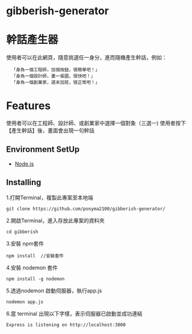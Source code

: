 # gibberish-generator

# 幹話產生器

使用者可以在此網頁，隨意挑選任一身分，進而隨機產生幹話，例如：

```
  「身為一個工程師，加個按鈕，很簡單吧！」
  「身為一個設計師，畫一張圖，很快吧！」
  「身為一個創業家，週末加班，很正常吧！」
```
  
# Features

使用者可以在工程師、設計師、或創業家中選擇一個對象（三選一)
使用者按下【產生幹話】後，畫面會出現一句幹話 


## Environment SetUp

 - [Node.js](https://nodejs.org/en/ "title text!")
 
## Installing 

1.打開Terminal，複製此專案至本地端

```
git clone https://github.com/ponyma2100/gibberish-generator/
```

2.開啟Terminal，進入存放此專案的資料夾

```
cd gibberish
```

3.安裝 npm套件

```
npm install  //安裝套件
```

4.安裝 nodemon 套件

```
npm install -g nodemon
```

5.透過nodemon 啟動伺服器，執行app.js

```
nodemon app.js
```

6.當 terminal 出現以下字樣，表示伺服器已啟動並成功連結

```
Express is listening on http://localhost:3000
```
